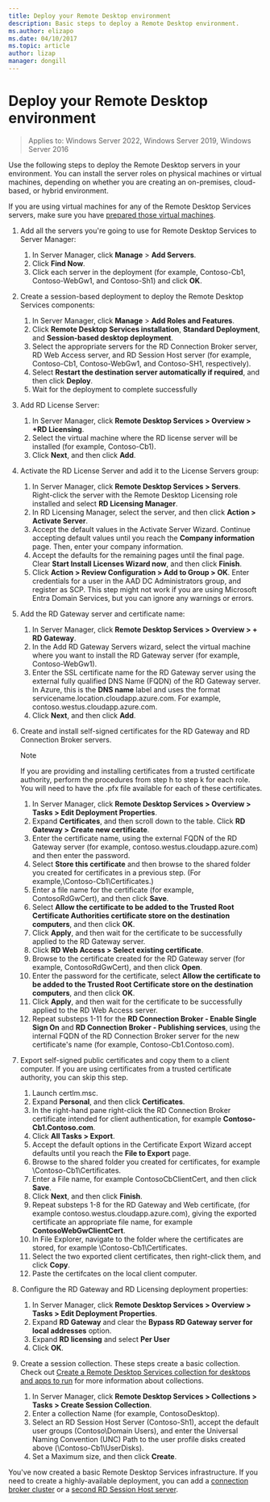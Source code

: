 ```yaml
---
title: Deploy your Remote Desktop environment
description: Basic steps to deploy a Remote Desktop environment.
ms.author: elizapo
ms.date: 04/10/2017
ms.topic: article
author: lizap
manager: dongill
---
```

# Deploy your Remote Desktop environment

>Applies to: Windows Server 2022, Windows Server 2019, Windows Server 2016

Use the following steps to deploy the Remote Desktop servers in your environment. You can install the server roles on physical machines or virtual machines, depending on whether you are creating an on-premises, cloud-based, or hybrid environment.

If you are using virtual machines for any of the Remote Desktop Services servers, make sure you have [prepared those virtual machines](rds-prepare-vms.md).


1.  Add all the servers you're going to use for Remote Desktop Services to Server Manager:
    1.  In Server Manager, click **Manage** > **Add Servers**.
    2.  Click **Find Now**.
    3.  Click each server in the deployment (for example, Contoso-Cb1, Contoso-WebGw1, and Contoso-Sh1) and click **OK**.
2.  Create a session-based deployment to deploy the Remote Desktop Services components:
    1.  In Server Manager, click **Manage** > **Add Roles and Features**.
    2.  Click **Remote Desktop Services installation**, **Standard Deployment**, and **Session-based desktop deployment**.
    3.  Select the appropriate servers for the RD Connection Broker server, RD Web Access server, and RD Session Host server (for example, Contoso-Cb1, Contoso-WebGw1, and Contoso-SH1, respectively).
    4.  Select **Restart the destination server automatically if required**, and then click **Deploy**.
    5.  Wait for the deployment to complete successfully
3.  Add RD License Server:
    1.  In Server Manager, click **Remote Desktop Services > Overview > +RD Licensing**.
    2.  Select the virtual machine where the RD license server will be installed (for example, Contoso-Cb1).
    3.  Click **Next**, and then click **Add**.
4.  Activate the RD License Server and add it to the License Servers group:
    1.  In Server Manager, click **Remote Desktop Services > Servers**. Right-click the server with the Remote Desktop Licensing role installed and select **RD Licensing Manager**.
    2.  In RD Licensing Manager, select the server, and then click **Action > Activate Server**.
    3.  Accept the default values in the Activate Server Wizard. Continue accepting default values until you reach the **Company information** page. Then, enter your company information.
    4.  Accept the defaults for the remaining pages until the final page. Clear **Start Install Licenses Wizard now**, and then click **Finish**.
    5.  Click **Action > Review Configuration > Add to Group > OK**. Enter credentials for a user in the AAD DC Administrators group, and register as SCP. This step might not work if you are using Microsoft Entra Domain Services, but you can ignore any warnings or errors.
5.  Add the RD Gateway server and certificate name:
    1.  In Server Manager, click **Remote Desktop Services > Overview > + RD Gateway**.
    2.  In the Add RD Gateway Servers wizard, select the virtual machine where you want to install the RD Gateway server (for example, Contoso-WebGw1).
    3.  Enter the SSL certificate name for the RD Gateway server using the external fully qualified DNS Name (FQDN) of the RD Gateway server. In Azure, this is the **DNS name** label and uses the format servicename.location.cloudapp.azure.com. For example, contoso.westus.cloudapp.azure.com.
    4.  Click **Next**, and then click **Add**.
6.  Create and install self-signed certificates for the RD Gateway and RD Connection Broker servers.

       > [!NOTE]
       > If you are providing and installing certificates from a trusted certificate authority, perform the procedures from step h to step k for each role. You will need to have the .pfx file available for each of these certificates.

    1.  In Server Manager, click **Remote Desktop Services > Overview > Tasks > Edit Deployment Properties**.
    2.  Expand **Certificates**, and then scroll down to the table. Click **RD Gateway > Create new certificate**.
    3.  Enter the certificate name, using the external FQDN of the RD Gateway server (for example, contoso.westus.cloudapp.azure.com) and then enter the password.
    4.  Select **Store this certificate** and then browse to the shared folder you created for certificates in a previous step. (For example,\Contoso-Cb1\Certificates.)
    5.  Enter a file name for the certificate (for example, ContosoRdGwCert), and then click **Save**.
    6.  Select **Allow the certificate to be added to the Trusted Root Certificate Authorities certificate store on the destination computers**, and then click **OK**.
    7.  Click **Apply**, and then wait for the certificate to be successfully applied to the RD Gateway server.
    8.  Click **RD Web Access > Select existing certificate**.
    9.  Browse to the certificate created for the RD Gateway server (for example, ContosoRdGwCert), and then click **Open**.
    10. Enter the password for the certificate, select **Allow the certificate to be added to the Trusted Root Certificate store on the destination computers**, and then click **OK**.
    11. Click **Apply**, and then wait for the certificate to be successfully applied to the RD Web Access server.
    12. Repeat substeps 1-11 for the **RD Connection Broker - Enable Single Sign On** and **RD Connection Broker - Publishing services**, using the internal FQDN of the RD Connection Broker server for the new certificate's name (for example, Contoso-Cb1.Contoso.com).
7.  Export self-signed public certificates and copy them to a client computer. If you are using certificates from a trusted certificate authority, you can skip this step.
    1.  Launch certlm.msc.
    2.  Expand **Personal**, and then click **Certificates**.
    3.  In the right-hand pane right-click the RD Connection Broker certificate intended for client authentication, for example **Contoso-Cb1.Contoso.com**.
    4.  Click **All Tasks > Export**.
    5.  Accept the default options in the Certificate Export Wizard accept defaults until you reach the **File to Export** page.
    6.  Browse to the shared folder you created for certificates, for example \Contoso-Cb1\Certificates.
    7.  Enter a File name, for example ContosoCbClientCert, and then click **Save**.
    8.  Click **Next**, and then click **Finish**.
    9.  Repeat substeps 1-8 for the RD Gateway and Web certificate, (for example contoso.westus.cloudapp.azure.com), giving the exported certificate an appropriate file name, for example **ContosoWebGwClientCert**.
    10. In File Explorer, navigate to the folder where the certificates are stored, for example \Contoso-Cb1\Certificates.
    11. Select the two exported client certificates, then right-click them, and click **Copy**.
    12. Paste the certifcates on the local client computer.
8.  Configure the RD Gateway and RD Licensing deployment properties:
    1.  In Server Manager, click **Remote Desktop Services > Overview > Tasks > Edit Deployment Properties**.
    2.  Expand **RD Gateway** and clear the **Bypass RD Gateway server for local addresses** option.
    3.  Expand **RD licensing** and select **Per User**
    4.  Click **OK**.
10. Create a session collection. These steps create a basic collection. Check out [Create a Remote Desktop Services collection for desktops and apps to run](rds-create-collection.md) for more information about collections.

    1.  In Server Manager, click **Remote Desktop Services > Collections > Tasks > Create Session Collection**.
    2.  Enter a collection Name (for example, ContosoDesktop).
    3.  Select an RD Session Host Server (Contoso-Sh1), accept the default user groups (Contoso\Domain Users), and enter the Universal Naming Convention (UNC) Path to the user profile disks created above (\Contoso-Cb1\UserDisks).
    4.  Set a Maximum size, and then click **Create**.


You've now created a basic Remote Desktop Services infrastructure. If you need to create a highly-available deployment, you can add a [connection broker cluster](rds-connection-broker-cluster.md) or a [second RD Session Host server](rds-scale-rdsh-farm.md).
